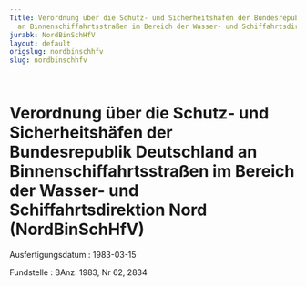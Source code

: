```yaml
---
Title: Verordnung über die Schutz- und Sicherheitshäfen der Bundesrepublik Deutschland
  an Binnenschiffahrtsstraßen im Bereich der Wasser- und Schiffahrtsdirektion Nord
jurabk: NordBinSchHfV
layout: default
origslug: nordbinschhfv
slug: nordbinschhfv

---
```


# Verordnung über die Schutz- und Sicherheitshäfen der Bundesrepublik Deutschland an Binnenschiffahrtsstraßen im Bereich der Wasser- und Schiffahrtsdirektion Nord (NordBinSchHfV)

Ausfertigungsdatum
:   1983-03-15

Fundstelle
:   BAnz: 1983, Nr 62, 2834

